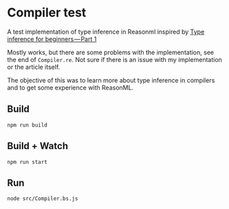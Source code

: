 # Compiler test

A test implementation of type inference in Reasonml inspired by
[Type inference for beginners — Part 1 ](https://medium.com/@dhruvrajvanshi/type-inference-for-beginners-part-1-3e0a5be98a4b)

Mostly works, but there are some problems with the implementation, see the end
of `Compiler.re`. Not sure if there is an issue with my implementation or the
article itself.

The objective of this was to learn more about type inference in compilers and to
get some experience with ReasonML.

## Build

```
npm run build
```

## Build + Watch

```
npm run start
```

## Run

```
node src/Compiler.bs.js
```
